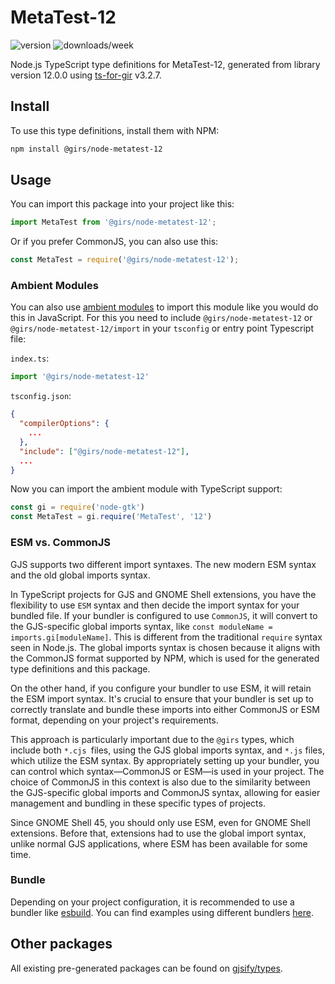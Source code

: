 
# MetaTest-12

![version](https://img.shields.io/npm/v/@girs/node-metatest-12)
![downloads/week](https://img.shields.io/npm/dw/@girs/node-metatest-12)


Node.js TypeScript type definitions for MetaTest-12, generated from library version 12.0.0 using [ts-for-gir](https://github.com/gjsify/ts-for-gir) v3.2.7.


## Install

To use this type definitions, install them with NPM:
```bash
npm install @girs/node-metatest-12
```

## Usage

You can import this package into your project like this:
```ts
import MetaTest from '@girs/node-metatest-12';
```

Or if you prefer CommonJS, you can also use this:
```ts
const MetaTest = require('@girs/node-metatest-12');
```

### Ambient Modules

You can also use [ambient modules](https://github.com/gjsify/ts-for-gir/tree/main/packages/cli#ambient-modules) to import this module like you would do this in JavaScript.
For this you need to include `@girs/node-metatest-12` or `@girs/node-metatest-12/import` in your `tsconfig` or entry point Typescript file:

`index.ts`:
```ts
import '@girs/node-metatest-12'
```

`tsconfig.json`:
```json
{
  "compilerOptions": {
    ...
  },
  "include": ["@girs/node-metatest-12"],
  ...
}
```

Now you can import the ambient module with TypeScript support: 

```ts
const gi = require('node-gtk')
const MetaTest = gi.require('MetaTest', '12')
```



### ESM vs. CommonJS

GJS supports two different import syntaxes. The new modern ESM syntax and the old global imports syntax.

In TypeScript projects for GJS and GNOME Shell extensions, you have the flexibility to use `ESM` syntax and then decide the import syntax for your bundled file. If your bundler is configured to use `CommonJS`, it will convert to the GJS-specific global imports syntax, like `const moduleName = imports.gi[moduleName]`. This is different from the traditional `require` syntax seen in Node.js. The global imports syntax is chosen because it aligns with the CommonJS format supported by NPM, which is used for the generated type definitions and this package.

On the other hand, if you configure your bundler to use ESM, it will retain the ESM import syntax. It's crucial to ensure that your bundler is set up to correctly translate and bundle these imports into either CommonJS or ESM format, depending on your project's requirements.

This approach is particularly important due to the `@girs` types, which include both `*.cjs `files, using the GJS global imports syntax, and `*.js` files, which utilize the ESM syntax. By appropriately setting up your bundler, you can control which syntax—CommonJS or ESM—is used in your project. The choice of CommonJS in this context is also due to the similarity between the GJS-specific global imports and CommonJS syntax, allowing for easier management and bundling in these specific types of projects.

Since GNOME Shell 45, you should only use ESM, even for GNOME Shell extensions. Before that, extensions had to use the global import syntax, unlike normal GJS applications, where ESM has been available for some time.

### Bundle

Depending on your project configuration, it is recommended to use a bundler like [esbuild](https://esbuild.github.io/). You can find examples using different bundlers [here](https://github.com/gjsify/ts-for-gir/tree/main/examples).

## Other packages

All existing pre-generated packages can be found on [gjsify/types](https://github.com/gjsify/types).

